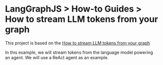 # LangGraphJS > How-to Guides > How to stream LLM tokens from your graph

This project is based on the [How to stream LLM tokens from your graph](https://langchain-ai.github.io/langgraphjs/how-tos/stream-tokens/)

In this example, we will stream tokens from the language model powering an agent. We will use a ReAct agent as an example.
